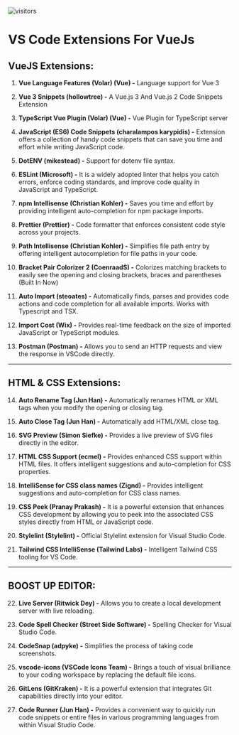 ![visitors](https://visitor-badge.laobi.icu/badge?page_id=Md-Sharif-Hosen/vs_code_extention_for_Vue.readme)
# VS Code Extensions For VueJs

## VueJS Extensions:

1. **Vue Language Features (Volar) (Vue) -** Language support for Vue 3

2. **Vue 3 Snippets (hollowtree) -** A Vue.js 3 And Vue.js 2 Code Snippets Extension

3. **TypeScript Vue Plugin (Volar) (Vue) -** Vue Plugin for TypeScript server

4. **JavaScript (ES6) Code Snippets (charalampos karypidis) -** Extension offers a collection of handy code snippets that can save you time and effort while writing JavaScript code.

5. **DotENV (mikestead) -** Support for dotenv file syntax.

6. **ESLint (Microsoft) -** It is a widely adopted linter that helps you catch errors, enforce coding standards, and improve code quality in JavaScript and TypeScript.

7. **npm Intellisense (Christian Kohler) -** Saves you time and effort by providing intelligent auto-completion for npm package imports.

8. **Prettier (Prettier) -** Code formatter that enforces consistent code style across your projects.

9. **Path Intellisense (Christian Kohler) -** Simplifies file path entry by offering intelligent autocompletion for file paths in your code.

10. **Bracket Pair Colorizer 2 (CoenraadS) -** Colorizes matching brackets to easily see the opening and closing brackets, braces and parentheses (Built In Now)

11. **Auto Import (steoates) -** Automatically finds, parses and provides code actions and code completion for all available imports. Works with Typescript and TSX.

12. **Import Cost (Wix) -** Provides real-time feedback on the size of imported JavaScript or TypeScript modules.

13. **Postman (Postman) -** Allows you to send an HTTP requests and view the response in VSCode directly.

---

## HTML & CSS Extensions:

14. **Auto Rename Tag (Jun Han) -** Automatically renames HTML or XML tags when you modify the opening or closing tag.

15. **Auto Close Tag (Jun Han) -** Automatically add HTML/XML close tag.

16. **SVG Preview (Simon Siefke) -** Provides a live preview of SVG files directly in the editor.

17. **HTML CSS Support (ecmel) -** Provides enhanced CSS support within HTML files. It offers intelligent suggestions and auto-completion for CSS properties.

18. **IntelliSense for CSS class names (Zignd) -** Provides intelligent suggestions and auto-completion for CSS class names.

19. **CSS Peek (Pranay Prakash) -** It is a powerful extension that enhances CSS development by allowing you to peek into the associated CSS styles directly from HTML or JavaScript code.

20. **Stylelint (Stylelint) -** Official Stylelint extension for Visual Studio Code.

21. **Tailwind CSS IntelliSense (Tailwind Labs) -** Intelligent Tailwind CSS tooling for VS Code.

---

## BOOST UP EDITOR:

22. **Live Server (Ritwick Dey) -** Allows you to create a local development server with live reloading.

23. **Code Spell Checker (Street Side Software) -** Spelling Checker for Visual Studio Code.

24. **CodeSnap (adpyke) -** Simplifies the process of taking code screenshots.

25. **vscode-icons (VSCode Icons Team) -** Brings a touch of visual brilliance to your coding workspace by replacing the default file icons.

26. **GitLens (GitKraken) -** It is a powerful extension that integrates Git capabilities directly into your editor.

27. **Code Runner (Jun Han) -** Provides a convenient way to quickly run code snippets or entire files in various programming languages from within Visual Studio Code.
